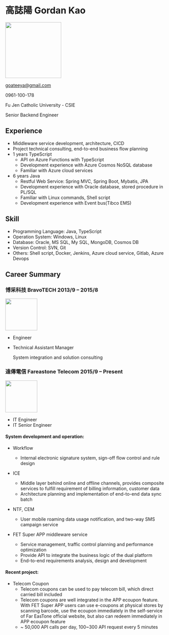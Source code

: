 # 高誌陽 Gordan Kao

<img src="https://user-images.githubusercontent.com/21367916/190450502-be6099a5-d41f-4f91-9931-f3b1ee9e017c.png" width="175"/>

goateeya@gmail.com

0961-100-178

Fu Jen Catholic University - CSIE

Senior Backend Engineer

## Experience
- Middleware service development, architecture, CICD
- Project technical consulting, end-to-end business flow planning
- 1 years TypeScript
  - API on Azure Functions with TypeScript
  - Development experience with Azure Cosmos NoSQL database
  - Familiar with Azure cloud services
- 6 years Java
  - Restful Web Service: Spring MVC, Spring Boot, Mybatis, JPA
  - Development experience with Oracle database, stored procedure in PL/SQL
  - Familiar with Linux commands, Shell script
  - Development experience with Event bus(Tibco EMS)
  
## Skill
- Programming Language: Java, TypeScript
- Operation System: Windows, Linux 
- Database: Oracle, MS SQL, My SQL, MongoDB, Cosmos DB
- Version Control: SVN, Git
- Others: Shell script, Docker, Jenkins, Azure cloud service, Gitlab, Azure Devops

## Career Summary

### 博采科技 BravoTECH 2013/9 – 2015/8 

<img src="https://user-images.githubusercontent.com/21367916/190440874-3053e862-08f7-408b-9762-676062f5d64a.png" width="100"/>

- Engineer
- Technical Assistant Manager
  
  System integration and solution consulting

### 遠傳電信 Fareastone Telecom 2015/9 – Present 

<img src="https://user-images.githubusercontent.com/21367916/190441042-1a87ca66-3ba2-4029-a9b9-78697ea05268.png" width="100"/>

- IT Engineer
- IT Senior Engineer
  
 #### System development and operation:
- Workflow
  - Internal electronic signature system, sign-off flow control and rule design

- ICE
  - Middle layer behind online and offline channels, provides composite services to fulfill requirement of billing information, customer data
  - Architecture planning and implementation of end-to-end data sync batch

- NTF, CEM
  - User mobile roaming data usage notification, and two-way SMS campaign service
 
- FET Super APP middleware service
  - Service management, traffic control planning and performance optimization
  - Provide API to integrate the business logic of the dual platform
  - End-to-end requirements analysis, design and development

#### Recent project:
- Telecom Coupon
  - Telecom coupons can be used to pay telecom bill, which direct carried bill included
  - Telecom coupons are well integrated in the APP ecoupon feature. With FET Super APP users can use e-coupons at physical stores by scanning barcode,  use the ecoupon immediately in the self-service of Far EasTone official website, but also can redeem immediately in APP ecoupon feature
  - ~ 50,000 API calls per day, 100~300 API request every 5 minutes